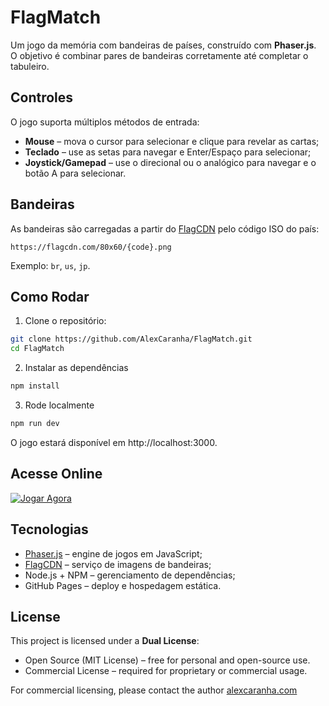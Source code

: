 # FlagMatch

Um jogo da memória com bandeiras de países, construído com **Phaser.js**.  
O objetivo é combinar pares de bandeiras corretamente até completar o tabuleiro.

## Controles

O jogo suporta múltiplos métodos de entrada:

- **Mouse** – mova o cursor para selecionar e clique para revelar as cartas;  
- **Teclado** – use as setas para navegar e Enter/Espaço para selecionar;  
- **Joystick/Gamepad** – use o direcional ou o analógico para navegar e o botão A para selecionar.  

## Bandeiras

As bandeiras são carregadas a partir do [FlagCDN](https://flagcdn.com) pelo código ISO do país:
```
https://flagcdn.com/80x60/{code}.png
```

Exemplo: `br`, `us`, `jp`.

## Como Rodar

1. Clone o repositório:

```bash
git clone https://github.com/AlexCaranha/FlagMatch.git
cd FlagMatch
```

2. Instalar as dependências

```bash
npm install
```

3. Rode localmente

```bash
npm run dev
```

O jogo estará disponível em http://localhost:3000.

## Acesse Online

[![Jogar Agora](https://img.shields.io/badge/Jogar-Flag%20Match-blue)](https://alexcaranha.github.io/FlagMatch)

## Tecnologias

- [Phaser.js](https://phaser.io/) – engine de jogos em JavaScript;
- [FlagCDN](https://flagcdn.com/) – serviço de imagens de bandeiras;
- Node.js + NPM – gerenciamento de dependências;
- GitHub Pages – deploy e hospedagem estática.

## License

This project is licensed under a **Dual License**:

- Open Source (MIT License) – free for personal and open-source use.  
- Commercial License – required for proprietary or commercial usage.  

For commercial licensing, please contact the author [alexcaranha.com](alexcaranha.com)
